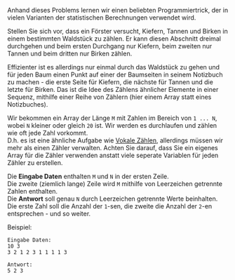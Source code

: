 <!-- #Array von Zählern -->

Anhand dieses Problems lernen wir einen beliebten Programmiertrick, der in vielen Varianten der statistischen Berechnungen verwendet wird.

Stellen Sie sich vor, dass ein Förster versucht, Kiefern, Tannen und Birken in einem bestimmten Waldstück zu zählen. Er kann diesen Abschnitt dreimal durchgehen und beim ersten Durchgang nur Kiefern, beim zweiten nur Tannen und beim dritten nur Birken zählen. 

Effizienter ist es allerdings nur einmal durch das Waldstück zu gehen und für jeden Baum einen Punkt auf einer der Baumseiten in seinem
Notizbuch zu machen - die erste Seite für Kiefern, die nächste für Tannen und die letzte für Birken. Das ist die Idee des Zählens ähnlicher Elemente in einer Sequenz, 
mithilfe einer Reihe von Zählern (hier einem Array statt eines Notizbuches).

Wir bekommen ein Array der Länge `M` mit Zahlen im Bereich von `1 ... N`, wobei `N` kleiner oder gleich `20` ist.
Wir werden es durchlaufen und zählen wie oft jede Zahl vorkommt.  
D.h. es ist eine ähnliche Aufgabe wie [Vokale Zählen](./vowel-count), allerdings müssen wir mehr als einen Zähler verwalten. Achten Sie darauf, 
dass Sie ein eigenes Array für die Zähler verwenden anstatt viele seperate Variablen für jeden Zähler zu erstellen.

Die **Eingabe Daten** enthalten `M` und `N` in der ersten Zeile.  
Die zweite (ziemlich lange) Zeile wird `M` mithilfe von Leerzeichen getrennte Zahlen enthalten.  
Die **Antwort** soll genau `N` durch Leerzeichen getrennte Werte beinhalten. Die erste Zahl soll die Anzahl der `1`-sen,
die zweite die Anzahl der `2`-en entsprechen - und so weiter.

Beispiel:

    Eingabe Daten:
    10 3
    3 2 1 2 3 1 1 1 1 3

    Antwort:
    5 2 3
